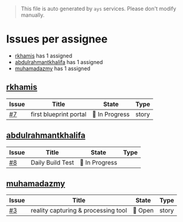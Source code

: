 > This file is auto generated by `ays` services. Please don't modify manually.

# Issues per assignee
- [rkhamis](#rkhamis) has 1 assigned
- [abdulrahmantkhalifa](#abdulrahmantkhalifa) has 1 assigned
- [muhamadazmy](#muhamadazmy) has 1 assigned



## [rkhamis](https://github.com/rkhamis)

|Issue|Title|State|Type|
|-----|-----|-----|----|
|[#7](https://github.com/jumpscale/home/issues/7)|first blueprint portal|:large_blue_circle: In Progress|story|


## [abdulrahmantkhalifa](https://github.com/abdulrahmantkhalifa)

|Issue|Title|State|Type|
|-----|-----|-----|----|
|[#8](https://github.com/jumpscale/home/issues/8)|Daily Build Test|:large_blue_circle: In Progress||


## [muhamadazmy](https://github.com/muhamadazmy)

|Issue|Title|State|Type|
|-----|-----|-----|----|
|[#3](https://github.com/jumpscale/home/issues/3)|reality capturing & processing tool|:red_circle: Open|story|

